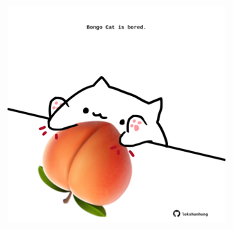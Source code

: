 <!-- built at 24/11/2021, 22:02:09 UTC -->
<p align="center">
  <img width="500" height="500" src="./ReadmeImage.svg">
</p>
